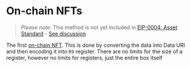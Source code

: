 # On-chain NFTs

> *Please note:* This method is not yet included in [EIP-0004: Asset Standard](eip4.md) - [See discussion](https://discord.com/channels/668903786361651200/940209605299036170/942656843619106827)

The first [on-chain NFT](https://ergotokens.org/#/?token=eba6ac4ee7f63f05659450271f6f34ec31f05e8251aea90ead36ae69ce28d82a). This is done by converting the data into Data URI and then encoding it into `R9` register. There are no limits for the size of a register, however no limits for registers, just the entire box itself
